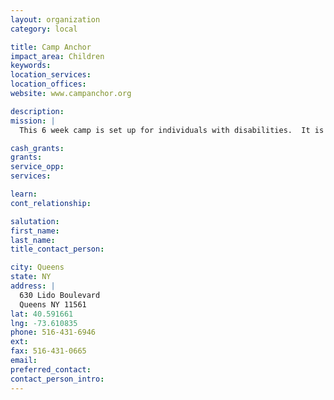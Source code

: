 ```yaml
---
layout: organization
category: local

title: Camp Anchor
impact_area: Children
keywords: 
location_services: 
location_offices: 
website: www.campanchor.org

description: 
mission: |
  This 6 week camp is set up for individuals with disabilities.  It is free of cost and only those residing in Hempstead can attend.  The days are structed into 7 periods of assorted activities, ranging from drama, fitness, etc.

cash_grants: 
grants: 
service_opp: 
services: 

learn: 
cont_relationship: 

salutation: 
first_name: 
last_name: 
title_contact_person: 

city: Queens
state: NY
address: |
  630 Lido Boulevard  
  Queens NY 11561
lat: 40.591661
lng: -73.610835
phone: 516-431-6946
ext: 
fax: 516-431-0665
email: 
preferred_contact: 
contact_person_intro: 
---
```


